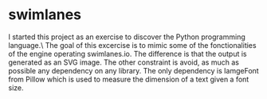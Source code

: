# swimlanes

I started this project as an exercise to discover the Python programming language.\ The goal of this excercise is to mimic some of the fonctionalities of the engine operating swimlanes.io. The difference is that the output is generated as an SVG image.
The other constraint is avoid, as much as possible any dependency on any library. The only dependency is IamgeFont from Pillow which is used to measure the dimension of a text given a font size.
